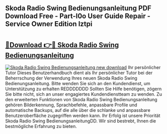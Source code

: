 ## Skoda Radio Swing Bedienungsanleitung PDF Download Free - Part-I0o User Guide Repair - Service Owner Edition lztpi

# <h2><a href="http://df5t00w.blite.top/?on=Skoda+Radio+Swing+Bedienungsanleitung">🔗Download 👉🔴 Skoda Radio Swing Bedienungsanleitung</a></h2>

[![Skoda Radio Swing Bedienungsanleitung new download](https://i.imgur.com/lujVjoI.png)](http://df5t00w.blite.top/?on=Skoda+Radio+Swing+Bedienungsanleitung)
Ihr persönlicher Tutor Dieses Benutzerhandbuch dient als Ihr persönlicher Tutor bei der Beherrschung der Verwendung Ihres neuen Skoda Radio Swing Bedienungsanleitung. Bitte wenden Sie sich an den Kundendienst, um Unterstützung zu erhalten REDDDDDDD Sollten Sie Hilfe benötigen, zögern Sie bitte nicht, sich an unser engagiertes Kundendienstteam zu wenden. Zu den erweiterten Funktionen von Skoda Radio Swing Bedienungsanleitung gehören Bilderkennung, Sprachbefehle, anpassbare Profile und automatische Backups, auf die alle über die schlanke und anpassbare Benutzeroberfläche zugegriffen werden kann. Ihr Erfolg ist unsere Priorität Skoda Radio Swing BedienungsanleitungDD. Wir sind bestrebt, Ihnen die bestmögliche Erfahrung zu bieten.
